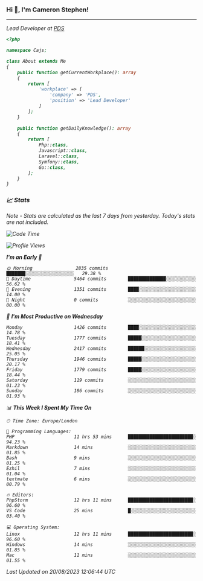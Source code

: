 ### Hi 👋, I'm Cameron Stephen!
<hr>
<p><em>Lead Developer at <a href="https://prindatasolutions.co.uk">PDS</a></p>


```php
<?php

namespace Cajs;

class About extends Me
{
    public function getCurrentWorkplace(): array
    {
        return [
            'workplace' => [
                'company' => 'PDS',
                'position' => 'Lead Developer'
            ]
        ];
    }

    public function getDailyKnowledge(): array
    {
        return [
            Php::class,
            Javascript::class,
            Laravel::class,
            Symfony::class,
            Go::class,
        ];
    }
}
```

### 📈 Stats
<p><em>Note - Stats are calculated as the last 7 days from yesterday. Today's stats are not included.</em></p>


<!--START_SECTION:waka-->
![Code Time](http://img.shields.io/badge/Code%20Time-3%2C504%20hrs%2024%20mins-blue)

![Profile Views](http://img.shields.io/badge/Profile%20Views-0-blue)

**I'm an Early 🐤** 

```text
🌞 Morning                2835 commits        ███████░░░░░░░░░░░░░░░░░░   29.38 % 
🌆 Daytime                5464 commits        ██████████████░░░░░░░░░░░   56.62 % 
🌃 Evening                1351 commits        ████░░░░░░░░░░░░░░░░░░░░░   14.00 % 
🌙 Night                  0 commits           ░░░░░░░░░░░░░░░░░░░░░░░░░   00.00 % 
```
📅 **I'm Most Productive on Wednesday** 

```text
Monday                   1426 commits        ████░░░░░░░░░░░░░░░░░░░░░   14.78 % 
Tuesday                  1777 commits        █████░░░░░░░░░░░░░░░░░░░░   18.41 % 
Wednesday                2417 commits        ██████░░░░░░░░░░░░░░░░░░░   25.05 % 
Thursday                 1946 commits        █████░░░░░░░░░░░░░░░░░░░░   20.17 % 
Friday                   1779 commits        █████░░░░░░░░░░░░░░░░░░░░   18.44 % 
Saturday                 119 commits         ░░░░░░░░░░░░░░░░░░░░░░░░░   01.23 % 
Sunday                   186 commits         ░░░░░░░░░░░░░░░░░░░░░░░░░   01.93 % 
```


📊 **This Week I Spent My Time On** 

```text
🕑︎ Time Zone: Europe/London

💬 Programming Languages: 
PHP                      11 hrs 53 mins      ████████████████████████░   94.23 % 
Markdown                 14 mins             ░░░░░░░░░░░░░░░░░░░░░░░░░   01.85 % 
Bash                     9 mins              ░░░░░░░░░░░░░░░░░░░░░░░░░   01.25 % 
Ezhil                    7 mins              ░░░░░░░░░░░░░░░░░░░░░░░░░   01.04 % 
textmate                 6 mins              ░░░░░░░░░░░░░░░░░░░░░░░░░   00.79 % 

🔥 Editors: 
PhpStorm                 12 hrs 11 mins      ████████████████████████░   96.60 % 
VS Code                  25 mins             █░░░░░░░░░░░░░░░░░░░░░░░░   03.40 % 

💻 Operating System: 
Linux                    12 hrs 11 mins      ████████████████████████░   96.60 % 
Windows                  14 mins             ░░░░░░░░░░░░░░░░░░░░░░░░░   01.85 % 
Mac                      11 mins             ░░░░░░░░░░░░░░░░░░░░░░░░░   01.55 % 
```


 Last Updated on 20/08/2023 12:06:44 UTC
<!--END_SECTION:waka-->
